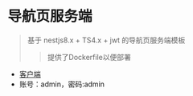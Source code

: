 # 导航页服务端
> 基于 nestjs8.x + TS4.x + jwt 的导航页服务端模板
> > 提供了Dockerfile以便部署

- [客户端](https://github.com/HeZhaoyin/HomePage)
- 账号：admin，密码:admin